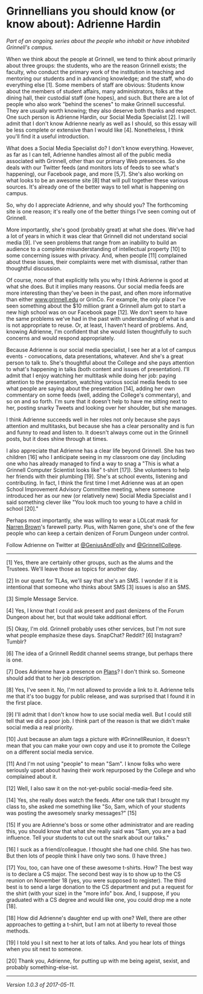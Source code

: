 Grinnellians you should know (or know about): Adrienne Hardin
=============================================================

*Part of an ongoing series about the people who inhabit or have
inhabited Grinnell's campus.*

When we think about the people at Grinnell, we tend to think about 
primarily about three groups: the students, who are the reason Grinnell 
exists; the faculty, who conduct the primary work of the institution
in teaching and mentoring our students and in advancing knowledge; and
the staff, who do everything else [1].  Some members of staff are obvious:
Students know about the members of student affairs, many administrators,
folks at the dining hall, their custodial staff (one hopes), and such.
But there are a lot of people who also work "behind the scenes" to make
Grinnell successful.  They are usually worth knowing; they also deserve
both thanks and respect.  One such person is Adrienne Hardin, our Social
Media Specialist [2].  I will admit that I don't know Adrienne nearly
as well as I should, so this essay will be less complete or extensive
than I would like [4].  Nonetheless, I think you'll find it a useful
introduction.

What does a Social Media Specialist do?  I don't know everything.
However, as far as I can tell, Adrienne handles almost all of the public
media associated with Grinnell, other than our primary Web presences.
So she deals with our Twitter feeds (and monitors lots of feeds to
see what's happening), our Facebook page, and more [5,7].  She's also
working on what looks to be an awesome site [8] that will pull together
these various sources.  It's already one of the better ways to tell 
what is happening on campus.

So, why do I appreciate Adrienne, and why should you?  The forthcoming
site is one reason; it's really one of the better things I've seen coming
out of Grinnell.

More importantly, she's good (probably great) at what she does.  We've had
a lot of years in which it was clear that Grinnell did not understand
social media [9].  I've seen problems that range from an inability to
build an audience to a complete misunderstanding of intellectual property
[10] to some concerning issues with privacy.  And, when people [11]
complained about these issues, their complaints were met with dismissal,
rather than thoughtful discussion.

Of course, none of that explicitly tells you why I think Adrienne is
good at what she does.  But it implies many reasons.  Our social media feeds
are more interesting than they've been in the past, and often more 
informative than either www.grinnell.edu or GrinCo.  For example, the
only place I've seen something about the $10 million grant a Grinnell
alum got to start a new high school was on our Facebook page [12].
We don't seem to have the same problems we've had in the past with
understanding of what is and is not appropriate to reuse.  Or, at least,
I haven't heard of problems.  And, knowing Adrienne, I'm confident
that she would listen thoughtfully to such concerns and would respond
appropriately.

Because Adrienne is our social media specialist, I see her at a lot of
campus events - convocations, data presentations, whatever.  And she's
a great person to talk to.  She's thoughtful about the College and she
pays attention to what's happening in talks (both content and issues of
presentation).  I'll admit that I enjoy watching her multitask while doing
her job: paying attention to the presentation, watching various social
media feeds to see what people are saying about the presentation [14],
adding her own commentary on some feeds (well, adding the College's
commentary), and so on and so forth.  I'm sure that it doesn't help to
have me sitting next to her, posting snarky Tweets and looking over her
shoulder, but she manages.

I think Adrienne succeeds well in her roles not only because she pays
attention and multitasks, but because she has a clear personality and
is fun and funny to read and listen to.  It doesn't always come out in
the Grinnell posts, but it does shine through at times.

I also appreciate that Adrienne has a clear life beyond Grinnell.  She has
two children [16] who I anticipate seeing in my classroom one day (including
one who has already managed to find a way to snag a "This is what a
Grinnell Computer Scientist looks like" t-shirt [17]).  She volunteers to
help her friends with their plumbing [19].  She's at school events,
listening and contributing.  In fact, I think the first time I met
Adrienne was at an open School Improvement Advisory Committee meeting,
where someone introduced her as our new (or relatively new) Social Media
Specialist and I said something clever like "You look much too young to
have a child in school [20]."

Perhaps most importantly, she was willing to wear a LOLcat mask for
[Narren Brown](narren-brown.html)'s farewell party.  Plus, with Narren
gone, she's one of the few people who can keep a certain denizen
of Forum Dungeon under control.

Follow Adrienne on Twitter at 
[@GeniusAndFolly](https://twitter.com/geniusandfolly) and
[@GrinnellCollege](https://twitter.com/GrinnellCollege).

---

[1] Yes, there are certainly other groups, such as the alums and the
Trustees.  We'll leave those as topics for another day.

[2] In our quest for TLAs, we'll say that she's an SMS.  I wonder if it
is intentional that someone who thinks about SMS [3] issues is also an
SMS.

[3] Simple Message Service.

[4] Yes, I know that I could ask present and past denizens of the Forum
Dungeon about her, but that would take additional effort.

[5] Okay, I'm old.  Grinnell probably uses other services, but I'm not
sure what people emphasize these days.  SnapChat?  Reddit? [6]  Instagram?
Tumblr?

[6] The idea of a Grinnell Reddit channel seems strange, but perhaps
there is one.

[7] Does Adrienne have a presence on [Plans](http://grinnellplans.com/)?
I don't think so.  Someone should add that to her job description.

[8] Yes, I've seen it.  No, I'm not allowed to provide a link to it.
Adrienne tells me that it's too buggy for public release, and was
surprised that I found it in the first place.

[9] I'll admit that I don't know how to use social media well.  But I
could still tell that we did a poor job.  I think part of the reason is
that we didn't make social media a real priority.

[10] Just because an alum tags a picture with #GrinnellReunion, it doesn't
mean that you can make your own copy and use it to promote the College
on a different social media service.

[11] And I'm not using "people" to mean "Sam".  I know folks who were
seriously upset about having their work repurposed by the College and
who complained about it.

[12] Well, I also saw it on the not-yet-public social-media-feed site.

[14] Yes, she really does watch the feeds.  After one talk that I brought
my class to, she asked me something like "So, Sam, which of your students
was posting the awesomely snarky messages?" [15]

[15] If you are Adrienne's boss or some other administrator and are
reading this, you should know that what she really said was "Sam, you
are a bad influence.  Tell your students to cut out the snark about
our talks."

[16] I suck as a friend/colleague.  I thought she had one child.  She
has two.  But then lots of people think I have only two sons.  (I have
three.)

[17] You, too, can have one of these awesome t-shirts.  How?  The best
way is to declare a CS major.  The second best way is to show up to
the CS reunion on November 18 (yes, you were supposed to register).
The third best is to send a large donation to the CS department and put
a request for the shirt (with your size) in the "more info" box.  And,
I suppose, if you graduated with a CS degree and would like one, you
could drop me a note [18].

[18] How did Adrienne's daughter end up with one?  Well, there are
other approaches to getting a t-shirt, but I am not at liberty to 
reveal those methods.

[19] I told you I sit next to her at lots of talks.  And you hear lots
of things when you sit next to someone.

[20] Thank you, Adrienne, for putting up with me being ageist, sexist,
and probably something-else-ist.

---

*Version 1.0.3 of 2017-05-11.*
